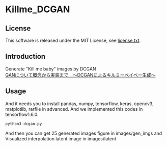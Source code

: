 # Killme_DCGAN

## License

This software is released under the MIT License, see [license.txt](license.txt).

## Introduction

Generate "Kill me baby" images by DCGAN  
[GANについて概念から実装まで　～DCGANによるキルミーベイベー生成～](https://qiita.com/taku-buntu/items/0093a68bfae0b0ff879d)

## Usage
And it needs you to install pandas, numpy, tensorflow, keras, opencv3, matplotlib, rarfile in advanced. 
And we implemented this codes in tensorflow1.6.0. 

```console
python3 dcgan.py
```

And then you can get 25 generated images figure in images/gen_imgs and Visualized interpolation latent image in images/latent
